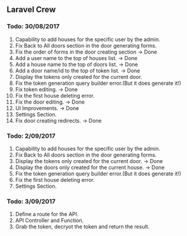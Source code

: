 ## Laravel Crew


### Todo: 30/08/2017
1. Capability to add houses for the specific user by the admin.
2. Fix Back to All doors section in the door generating forms.
3. Fix the order of forms in the door creating section                          -> Done
4. Add a user name to the top of houses list.                                   -> Done 
5. Add a house name to the top of doors list.                                   -> Done
6. Add a door name/id to the top of token list.                                 -> Done
7. Display the tokens only created for the current door.
8. Fix the token generation query builder error.(But it does generate it!)
9. Fix token editing.                                                           -> Done                              
10. Fix the first house deleting error.
11. Fix the door editing.                                                       -> Done
12. UI Improvements.                                                            -> Done
13. Settings Section.
14. Fix door creating redirects.                                                -> Done

### Todo: 2/09/2017
1. Capability to add houses for the specific user by the admin. 
2. Fix Back to All doors section in the door generating forms.
3. Display the tokens only created for the current door.                    -> Done 
4. Display the doors only created for the current house.                    -> Done
5. Fix the token generation query builder error.(But it does generate it!)
6. Fix the first house deleting error.
7. Settings Section.


### Todo: 3/09/2017
1. Define a route for the API.
2. API Controller and Function.
3. Grab the token, decryot the token and return the result.



